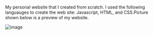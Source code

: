 My personal website that I created from scratch. I used the following languauges to create the web site: Javascript, HTML, and CSS.Picture shown below is a preview of my website.

![image](https://user-images.githubusercontent.com/70728294/225639343-4b3c25d8-0208-4f03-9e6e-0476badae73d.png)
